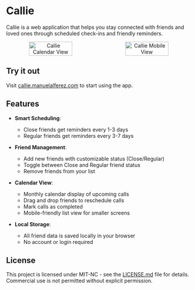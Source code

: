 # Callie

Callie is a web application that helps you stay connected with friends and loved ones through scheduled check-ins and friendly reminders.

<div align="center">
  <div style="display: flex; gap: 20px;">
    <img src="https://pbs.twimg.com/media/GeS8hOYW8AA7wsF?format=jpg&name=4096x4096" alt="Callie Calendar View" width="49%" style="object-fit: cover;"/>
    <img src="https://pbs.twimg.com/media/GeS8xNCXgAAoTgQ?format=jpg&name=4096x4096" alt="Callie Mobile View" width="49%" style="object-fit: cover;"/>
  </div>
</div>

## Try it out

Visit [callie.manuelalferez.com](https://callie.manuelalferez.com) to start using the app.

## Features

- **Smart Scheduling**:

  - Close friends get reminders every 1-3 days
  - Regular friends get reminders every 3-7 days

- **Friend Management**:

  - Add new friends with customizable status (Close/Regular)
  - Toggle between Close and Regular friend status
  - Remove friends from your list

- **Calendar View**:

  - Monthly calendar display of upcoming calls
  - Drag and drop friends to reschedule calls
  - Mark calls as completed
  - Mobile-friendly list view for smaller screens

- **Local Storage**:
  - All friend data is saved locally in your browser
  - No account or login required

## License

This project is licensed under MIT-NC - see the [LICENSE.md](LICENSE.md) file for details. Commercial use is not permitted without explicit permission.
